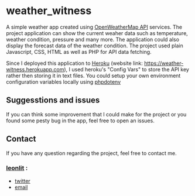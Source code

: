 # weather_witness

A simple weather app created using [OpenWeatherMap API](https://openweathermap.org/api) services. The project application can show the current weaher data such as temperature, weather condition, pressure and many more. The application could also display the forecast data of the weather condition. The project used plain Javascript, CSS, HTML as well as PHP for API data fetching. 

Since I deployed this application to [Heroku](https://dashboard.heroku.com/) (website link: https://weather-witness.herokuapp.com), I used heroku's "Config Vars" to store the API key rather then storing it in text files. You could setup your own environment configuration variables locally using [phpdotenv](https://github.com/vlucas/phpdotenv)

## Suggesstions and issues

If you can think some improvement that I could make for the project or you found some pesty bug in the app, feel free to open an issues.


## Contact
If you have any question regarding the project, feel free to contact me.
### [leonlit](https://github.com/Leonlit) :
 - [twitter](https://twitter.com/leonlit)
 - [email](leonlit123@gmail.com)
